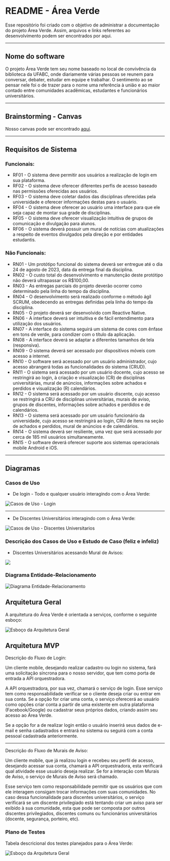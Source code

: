 # README - Área Verde
Esse repositório foi criado com o objetivo de administrar a documentação do projeto Área Verde. Assim, arquivos e links referentes ao desenvolvimento podem ser encontrados por aqui.

---

## Nome do software
O projeto Área Verde tem seu nome baseado no local de convivência da biblioteca da UFABC, onde diariamente várias pessoas se reunem para conversar, debater, estudar em equipe e trabalhar. O sentimento ao se pensar nele foi o de trazer para o nome uma referência à união e ao maior contado entre comunidades acadêmicas, estudantes e funcionários universitários.

---

## Brainstorming - Canvas
Nosso canvas pode ser encontrado [aqui](https://drive.google.com/file/d/1jNKuMGRp6UgUyskcGRezX4Huhc6SwXmz/view?usp=sharing).

---

## Requisitos de Sistema

### Funcionais:
- RF01 - O sistema deve permitir aos usuários a realização de login em sua plataforma.
- RF02 - O sistema deve oferecer diferentes perfis de acesso baseado nas permissões oferecidas aos usuários.
- RF03 - O sistema deve coletar dados das disciplinas oferecidas pela universidade e oferecer informações destas para o usuário.
- RF04 - O sistema deve oferecer ao usuário uma interface para que ele seja capaz de montar sua grade de disciplinas.
- RF05 - O sistema deve oferecer visualização intuitiva de grupos de comunicação e divulgação para alunos.
- RF06 - O sistema deverá possuir um mural de notícias com atualizações a respeito de eventos divulgados pela direção e por entidades estudantis.

### Não Funcionais:
- RN01 - Um protótipo funcional do sistema deverá ser entregue até o dia 24 de agosto de 2023, data da entrega final da disciplina.
- RN02 - O custo total do desenvolvimento e manutenção deste protótipo não deverá ultrapassar os R$100,00.
- RN03 - As entregas parciais do projeto deverão ocorrer como determinado pela linha do tempo da disciplina.
- RN04 - O desenvolvimento será realizado conforme o método ágil SCRUM, obedecendo as entregas definidas pela linha do tempo da disciplina.
- RN05 - O projeto deverá ser desenvolvido com Reactive Native.
- RN06 - A interface deverá ser intuitiva e de fácil entendimento para utilização dos usuários.
- RN07 - A interface do sistema seguirá um sistema de cores com ênfase em tons de verde, para condizer com o título da aplicação.
- RN08 - A interface deverá se adaptar a diferentes tamanhos de tela (responsiva).
- RN09 - O sistema deverá ser acessado por dispositivos móveis com acesso a internet.
- RN10 - O software será acessado por um usuário administrador, cujo acesso abrangerá todas as funcionalidades do sistema (CRUD).
- RN11 - O sistema será acessado por um usuário docente, cujo acesso se restringirá ao login, à criação e visualização (CR) de disciplinas universitárias, mural de anúncios, informações sobre achados e perdidos e visualização (R) calendários.
- RN12 - O sistema será acessado por um usuário discente, cujo acesso se restringirá a CRU de disciplinas universitárias, murais de aviso, grupos de discentes, informações sobre achados e perdidos e de calendários.
- RN13 - O sistema será acessado por um usuário funcionário da universidade, cujo acesso se restringirá ao login, CRU de itens na seção de achados e perdidos, mural de anúncios e de calendários.
- RN14 - O sistema deverá ser resiliente, uma vez que será acessado por cerca de 185 mil usuários simultaneamente.
- RN15 - O software deverá oferecer suporte aos sistemas operacionais mobile Android e iOS.

---

## Diagramas

### Casos de Uso

- De login - Todo e qualquer usuário interagindo com o Área Verde:

<img src="https://github.com/Software-Engineering-UFABC/README/blob/main/CasosUso_Login.png?raw=true" alt="Casos de Uso - Login">

---

- De Discentes Universitários interagindo com o Área Verde:

<img src="https://github.com/Software-Engineering-UFABC/README/blob/main/CasosUso_DiscentesUniversitarios.png?raw=true" alt="Casos de Uso - Discentes Universitarios">

### Descrição dos Casos de Uso e Estudo de Caso (feliz e infeliz)

- Discentes Universitários acessando Mural de Avisos:
<img src="https://github.com/Software-Engineering-UFABC/README/blob/main/Descrição%20Mural%20de%20Avisos.png">


### Diagrama Entidade-Relacionamento

<img src="https://github.com/Software-Engineering-UFABC/README/blob/main/Diagrama_ER.png?raw=true" alt="Diagrama Entidade-Relacionamento">

## Arquitetura Geral

A arquitetura do Área Verde é orientada a serviços, conforme o seguinte esboço:

<img src="https://github.com/Software-Engineering-UFABC/README/blob/main/Esboco_Arquitetura_AreaVerde.jpeg" alt="Esboço da Arquitetura Geral">

## Arquitetura MVP

Descrição do Fluxo de Login: 

Um cliente mobile, desejando realizar cadastro ou login no sistema, fará uma solicitação síncrona para o nosso servidor, que tem como porta de entrada a API orquestradora. 

A API orquestradora, por sua vez, chamará o serviço de login. Esse serviço tem como responsabilidade verificar se o cliente deseja criar ou entrar em sua conta. Se a opção for criar uma conta, o serviço oferecerá ao usuário como opções criar conta a partir de uma existente em outra plataforma (Facebook/Google) ou cadastrar seus próprios dados, criando assim seu acesso ao Área Verde. 

Se a opção for a de realizar login então o usuário inserirá seus dados de e-mail e senha cadastrados e entrará no sistema ou seguirá com a conta pessoal cadastrada anteriormente.

---

Descrição do Fluxo de Murais de Aviso:

Um cliente mobile, que já realizou login e recebeu seu perfil de acesso, desejando acessar sua conta, chamará a API orquestradora, esta verificará qual atividade esse usuário deseja realizar. Se for a interação com Murais de Aviso, o serviço de Murais de Aviso será chamado.

Esse serviço tem como responsabilidade permitir que os usuários que com ele interagem consigam trocar informações com suas comunidades. No caso dessa funcionalidade para discentes universitários, o serviço verificará se um discente privilegiado está tentando criar um aviso para ser exibido à sua comunidade, esta que pode ser composta por outros discentes privilegiados, discentes comuns ou funcionários universitários (docente, segurança, porteiro, etc).


### Plano de Testes

Tabela descricional dos testes planejados para o Área Verde:

<img src="https://github.com/Software-Engineering-UFABC/README/blob/main/Esboco_Arquitetura_AreaVerde.jpeg" alt="Esboço da Arquitetura Geral">

